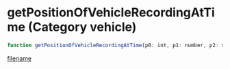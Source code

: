 # getPositionOfVehicleRecordingAtTime (Category vehicle)

```js
function getPositionOfVehicleRecordingAtTime(p0: int, p1: number, p2: string): Vector3
```

[filename](getPositionOfVehicleRecordingAtTime_m.md ':include')